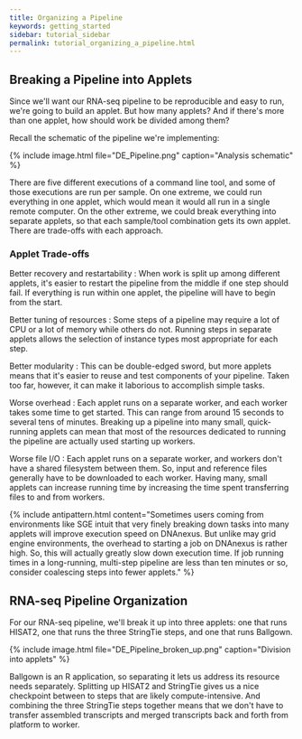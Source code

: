 ```yaml
---
title: Organizing a Pipeline
keywords: getting_started
sidebar: tutorial_sidebar
permalink: tutorial_organizing_a_pipeline.html
---
```


## Breaking a Pipeline into Applets

Since we'll want our RNA-seq pipeline to be reproducible and easy to run, we're
going to build an applet. But how many applets? And if there's more than one
applet, how should work be divided among them?

Recall the schematic of the pipeline we're implementing:

{% include image.html file="DE_Pipeline.png" caption="Analysis schematic" %}

There are five different executions of a command line tool, and some of those
executions are run per sample. On one extreme, we could run everything in one
applet, which would mean it would all run in a single remote computer. On the
other extreme, we could break everything into separate applets, so that each
sample/tool combination gets its own applet. There are trade-offs with each
approach.

### Applet Trade-offs

Better recovery and restartability
: When work is split up among different applets, it's easier to restart the
  pipeline from the middle if one step should fail. If everything is
  run within one applet, the pipeline will have to begin from the start.

Better tuning of resources
: Some steps of a pipeline may require a lot of CPU or a lot of memory while
  others do not. Running steps in separate applets allows the selection of
  instance types most appropriate for each step.

Better modularity
: This can be double-edged sword, but more applets means that it's easier to
  reuse and test components of your pipeline. Taken too far, however, it can
  make it laborious to accomplish simple tasks.

Worse overhead
: Each applet runs on a separate worker, and each worker takes some time to
  get started. This can range from around 15 seconds to several tens of minutes.
  Breaking up a pipeline into many small, quick-running applets can mean that
  most of the resources dedicated to running the pipeline are actually used
  starting up workers.

Worse file I/O
: Each applet runs on a separate worker, and workers don't have a shared
  filesystem between them. So, input and reference files generally have to be
  downloaded to each worker. Having many, small applets can increase running
  time by increasing the time spent transferring files to and from workers.

{% include antipattern.html content="Sometimes users coming from environments like SGE intuit that very finely breaking down tasks into many applets will improve execution speed on DNAnexus. But unlike may grid engine environments, the overhead to starting a job on DNAnexus is rather high. So, this will actually greatly slow down execution time. If job running times in a long-running, multi-step pipeline are less than ten minutes or so, consider coalescing steps into fewer applets." %}
## RNA-seq Pipeline Organization

For our RNA-seq pipeline, we'll break it up into three applets: one that runs
HISAT2, one that runs the three StringTie steps, and one that runs Ballgown.

{% include image.html file="DE_Pipeline_broken_up.png" caption="Division into applets" %}

Ballgown is an R application, so separating it lets us address its resource
needs separately. Splitting up HISAT2 and StringTie gives us a nice checkpoint
between to steps that are likely compute-intensive. And combining the three
StringTie steps together means that we don't have to transfer assembled
transcripts and merged transcripts back and forth from platform to worker.
